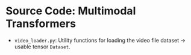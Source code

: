 # Source Code: Multimodal Transformers 

 - `video_loader.py`: Utility functions for loading the video file dataset -> 
 	usable tensor `Dataset`.